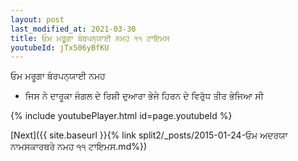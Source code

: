 ```yaml
---
layout: post
last_modified_at: 2021-03-30
title: ਓਮ ਮਰੂਗਾ ਬੰਰਪਨ੍ਯਾਈ ਨਮਹ ੧੧ ਟਾਇਮਸ
youtubeId: jTx506yBfKU
---
```

 
 
 ਓਮ ਮਰੂਗਾ ਬੰਰਪਨ੍ਯਾਈ ਨਮਹ  
 
 -  ਜਿਸ ਨੇ ਦਾਰੂਕਾ ਜੰਗਲ ਦੇ ਰਿਸ਼ੀ ਦੁਆਰਾ ਭੇਜੇ ਹਿਰਨ ਦੇ ਵਿਰੁੱਧ ਤੀਰ ਭੇਜਿਆ ਸੀ 
 
  
 
  
 
 
 
 
 
 


{% include youtubePlayer.html id=page.youtubeId %}
 
[Next]({{ site.baseurl }}{% link  split2/_posts/2015-01-24-ਓਮ ਅਦਰਯਾ ਨਾਮਸਕਾਰਥਰੇ ਨਮਹ ੧੧ ਟਾਇਮਸ.md%})
 
